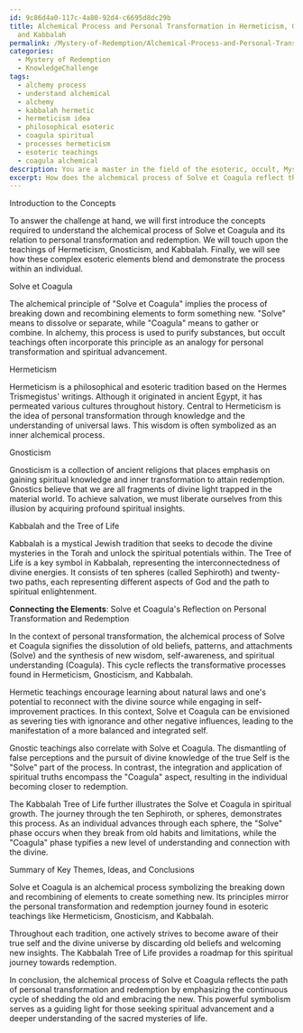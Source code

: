 ```yaml
---
id: 9c86d4a0-117c-4a80-92d4-c6695d8dc29b
title: Alchemical Process and Personal Transformation in Hermeticism, Gnosticism,
  and Kabbalah
permalink: /Mystery-of-Redemption/Alchemical-Process-and-Personal-Transformation-in-Hermeticism-Gnosticism-and-Kabbalah/
categories:
  - Mystery of Redemption
  - KnowledgeChallenge
tags:
  - alchemy process
  - understand alchemical
  - alchemy
  - kabbalah hermetic
  - hermeticism idea
  - philosophical esoteric
  - coagula spiritual
  - processes hermeticism
  - esoteric teachings
  - coagula alchemical
description: You are a master in the field of the esoteric, occult, Mystery of Redemption and Education. You are a writer of tests, challenges, textbooks and deep knowledge on Mystery of Redemption for initiates and students to gain deep insights and understanding from. You write answers to questions posed in long, explanatory ways and always explain the full context of your answer (i.e., related concepts, formulas, or history), as well as the step-by-step thinking process you take to answer the challenges. Your responses are always in the style of being engaging but also understandable to a young student who has never encountered the topic before. Summarize the key themes, ideas, and conclusions at the end.
excerpt: How does the alchemical process of Solve et Coagula reflect the journey of personal transformation and redemption within an individual, drawing upon symbols and teachings from Hermeticism, Gnosticism, and the Kabbalah Tree of Life?
---
```

Introduction to the Concepts

To answer the challenge at hand, we will first introduce the concepts required to understand the alchemical process of Solve et Coagula and its relation to personal transformation and redemption. We will touch upon the teachings of Hermeticism, Gnosticism, and Kabbalah. Finally, we will see how these complex esoteric elements blend and demonstrate the process within an individual.

Solve et Coagula

The alchemical principle of "Solve et Coagula" implies the process of breaking down and recombining elements to form something new. "Solve" means to dissolve or separate, while "Coagula" means to gather or combine. In alchemy, this process is used to purify substances, but occult teachings often incorporate this principle as an analogy for personal transformation and spiritual advancement.

Hermeticism

Hermeticism is a philosophical and esoteric tradition based on the Hermes Trismegistus' writings. Although it originated in ancient Egypt, it has permeated various cultures throughout history. Central to Hermeticism is the idea of personal transformation through knowledge and the understanding of universal laws. This wisdom is often symbolized as an inner alchemical process.

Gnosticism

Gnosticism is a collection of ancient religions that places emphasis on gaining spiritual knowledge and inner transformation to attain redemption. Gnostics believe that we are all fragments of divine light trapped in the material world. To achieve salvation, we must liberate ourselves from this illusion by acquiring profound spiritual insights.

Kabbalah and the Tree of Life

Kabbalah is a mystical Jewish tradition that seeks to decode the divine mysteries in the Torah and unlock the spiritual potentials within. The Tree of Life is a key symbol in Kabbalah, representing the interconnectedness of divine energies. It consists of ten spheres (called Sephiroth) and twenty-two paths, each representing different aspects of God and the path to spiritual enlightenment.

**Connecting the Elements**: Solve et Coagula's Reflection on Personal Transformation and Redemption

In the context of personal transformation, the alchemical process of Solve et Coagula signifies the dissolution of old beliefs, patterns, and attachments (Solve) and the synthesis of new wisdom, self-awareness, and spiritual understanding (Coagula). This cycle reflects the transformative processes found in Hermeticism, Gnosticism, and Kabbalah.

Hermetic teachings encourage learning about natural laws and one's potential to reconnect with the divine source while engaging in self-improvement practices. In this context, Solve et Coagula can be envisioned as severing ties with ignorance and other negative influences, leading to the manifestation of a more balanced and integrated self.

Gnostic teachings also correlate with Solve et Coagula. The dismantling of false perceptions and the pursuit of divine knowledge of the true Self is the "Solve" part of the process. In contrast, the integration and application of spiritual truths encompass the "Coagula" aspect, resulting in the individual becoming closer to redemption.

The Kabbalah Tree of Life further illustrates the Solve et Coagula in spiritual growth. The journey through the ten Sephiroth, or spheres, demonstrates this process. As an individual advances through each sphere, the "Solve" phase occurs when they break from old habits and limitations, while the "Coagula" phase typifies a new level of understanding and connection with the divine.

Summary of Key Themes, Ideas, and Conclusions

Solve et Coagula is an alchemical process symbolizing the breaking down and recombining of elements to create something new. Its principles mirror the personal transformation and redemption journey found in esoteric teachings like Hermeticism, Gnosticism, and Kabbalah.

Throughout each tradition, one actively strives to become aware of their true self and the divine universe by discarding old beliefs and welcoming new insights. The Kabbalah Tree of Life provides a roadmap for this spiritual journey towards redemption.

In conclusion, the alchemical process of Solve et Coagula reflects the path of personal transformation and redemption by emphasizing the continuous cycle of shedding the old and embracing the new. This powerful symbolism serves as a guiding light for those seeking spiritual advancement and a deeper understanding of the sacred mysteries of life.
